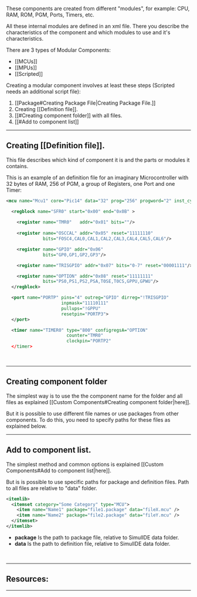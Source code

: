These components are created from different "modules", for example: CPU, RAM, ROM, PGM, Ports, Timers, etc.<br>

All these internal modules are defined in an xml file. There you describe the characteristics of the component and which modules to use and it's characteristics.<br>

There are 3 types of Modular Components:

- [[MCUs]]
- [[MPUs]]
- [[Scripted]]

Creating a modular component involves at least these steps (Scripted needs an additional script file):

1. [[Package#Creating Package File|Creating Package File.]]
2. Creating [[Definition file]].
3. [[#Creating component folder]] with all files.
4. [[#Add to component list]]

---

## Creating [[Definition file]].

This file describes which kind of component it is and the  parts or modules it contains.<br>

This is an example of an definition file for an imaginary Microcontroller with 32 bytes of RAM, 256 of PGM, a group of Registers, one Port and one Timer:

```xml
<mcu name="Mcu1" core="Pic14" data="32" prog="256" progword="2" inst_cycle="4">

  <regblock name="SFR0" start="0x00" end="0x0B" >
  
    <register name="TMR0"   addr="0x01" bits=""/>
    
    <register name="OSCCAL" addr="0x05" reset="11111110"
              bits="FOSC4,CAL0,CAL1,CAL2,CAL3,CAL4,CAL5,CAL6"/>

    <register name="GPIO" addr="0x06" 
              bits="GP0,GP1,GP2,GP3"/>

    <register name="TRISGPIO" addr="0x07" bits="0-7" reset="00001111"/>

    <register name="OPTION" addr="0x08" reset="11111111"
              bits="PS0,PS1,PS2,PSA,T0SE,T0CS,GPPU,GPWU"/>
  </regblock>

  <port name="PORTP" pins="4" outreg="GPIO" dirreg="!TRISGPIO" 
                     inpmask="11110111" 
                     pullups="!GPPU" 
                     resetpin="PORTP3">
  </port>

  <timer name="TIMER0" type="800" configregsA="OPTION"
                       counter="TMR0"
                       clockpin="PORTP2"
  </timer>
```

<br>

---

## Creating component folder 

The simplest way is to use the the component name for the folder and all files as explained [[Custom Components#Creating component folder|here]].<br>

But it is possible to use different file names or use packages from other components.
To do this, you need to specify paths for these files as explained below.

---

## Add to component list.

The simplest method and common options is explained [[Custom Components#Add to component list|here]].<br>

But is is possible to use specific paths for package and definition files.
Path to all files are relative to "data" folder.

```xml
<itemlib>  
  <itemset category="Some Category" type="MCU">  
	<item name="Name1" package="file1.package" data="fileX.mcu" />  
	<item name="Name2" package="file2.package" data="fileY.mcu" />  
  </itemset>
</itemlib>
```
  
- **package** Is the path to package file, relative to SimulIDE data folder.  
- **data** Is the path to definition file, relative to SimulIDE data folder.
<br>

---

## Resources:

---
